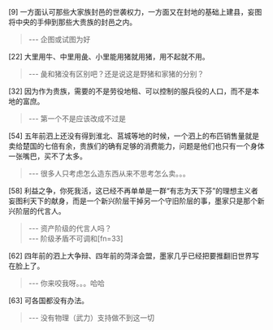
[9] 一方面认可那些大家族封邑的世袭权力，一方面又在封地的基础上建县，妄图将中央的手伸到那些大贵族的封邑之内。
>--- 企图或试图为好<br>

[22] 大里用牛、中里用彘、小里能用猪就用猪，用不起就不用。
>--- 彘和猪没有区别吧？还是说这是野猪和家猪的分别？<br>

[32] 因为作为贵族，需要的不是劳役地租、可以控制的服兵役的人口，而不是本地的富庶。
>--- 第一个不是应该改成不过是<br>

[54] 五年前泗上还没有得到淮北、莒城等地的时候，一个泗上的布匹销售量就是卖给楚国的七倍有余，贵族们的确有足够的消费能力，问题是他们也只有一个身体一张嘴巴，买不了太多。
>--- 很多人只考虑怎么造东西从来不思考怎么卖。。。<br>

[58] 利益之争，你死我活，这已经不再单单是一群“有志为天下芬”的理想主义者妄图利天下的献身，而是一个新兴阶层干掉另一个守旧阶层的事，墨家只是那个新兴阶层的代言人。
>--- 资产阶级的代言人吗？<br>
>--- 阶级矛盾不可调和[fn=33]<br>

[62] 四年前的泗上大争辩、四年前的菏泽会盟，墨家几乎已经把要推翻旧世界写在脸上了。
>--- 你来咬我呀。。。哈哈<br>

[63] 可各国都没有办法。
>--- 没有物理（武力）支持做不到这一切<br>
